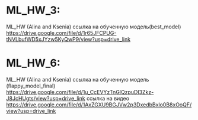 # ML_HW_3:
ML_HW (Alina and Ksenia)
ссылка на обученную модель(best_model) https://drive.google.com/file/d/1r65JFCPUG-tNVLbufWD5xJYzw5KyQwP9/view?usp=drive_link
# ML_HW_6:
ML_HW (Alina and Ksenia)
ссылка на обученную модель (flappy_model_final) https://drive.google.com/file/d/1u_CcEVYzTnGlQzpuDI3Zkz-J8JcHUgts/view?usp=drive_link
ссылка на видео https://drive.google.com/file/d/1AxZGXU9BGJVw2p3DxedbBxlo0B8xOoQF/view?usp=drive_link
